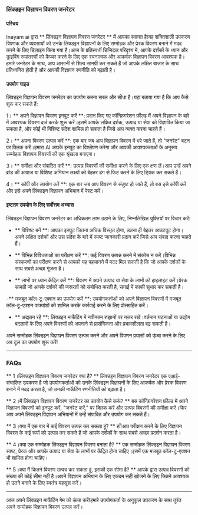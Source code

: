 ### लिंक्डइन विज्ञापन विवरण जनरेटर

#### परिचय
Inayam ai द्वारा ** लिंक्डइन विज्ञापन विवरण जनरेटर ** में आपका स्वागत है!यह शक्तिशाली उपकरण विपणक और व्यवसायों को उनके लिंक्डइन विज्ञापनों के लिए सम्मोहक और प्रेरक विवरण बनाने में मदद करने के लिए डिज़ाइन किया गया है।आज के प्रतिस्पर्धी डिजिटल परिदृश्य में, आपके दर्शकों के ध्यान और ड्राइविंग रूपांतरणों को कैप्चर करने के लिए एक रचनात्मक और आकर्षक विज्ञापन विवरण आवश्यक है।हमारे जनरेटर के साथ, आप आसानी से शिल्प सामग्री कर सकते हैं जो आपके लक्षित बाजार के साथ प्रतिध्वनित होती है और आपकी विज्ञापन रणनीति को बढ़ाती है।

#### उपयोग गाइड
लिंक्डइन विज्ञापन विवरण जनरेटर का उपयोग करना सरल और सीधा है।यहां बताया गया है कि आप कैसे शुरू कर सकते हैं:

1। ** अपने विज्ञापन विवरण इनपुट करें **: प्रदान किए गए कॉन्फ़िगरेशन फ़ील्ड में अपने विज्ञापन के बारे में आवश्यक विवरण दर्ज करके शुरू करें।इसमें आपके लक्षित दर्शक, उत्पाद या सेवा को विज्ञापित किया जा सकता है, और कोई भी विशिष्ट संदेश शामिल हो सकता है जिसे आप व्यक्त करना चाहते हैं।

2। ** अपना विवरण उत्पन्न करें **: एक बार जब आप विज्ञापन विवरण में भरे जाते हैं, तो "जनरेट" बटन पर क्लिक करें।हमारा AI आपके इनपुट का विश्लेषण करेगा और आपकी आवश्यकताओं के अनुरूप सम्मोहक विज्ञापन विवरणों की एक श्रृंखला बनाएगा।

3। ** समीक्षा और संपादित करें **: उत्पन्न विवरणों की समीक्षा करने के लिए एक क्षण लें।आप उन्हें अपने ब्रांड की आवाज या विशिष्ट अभियान लक्ष्यों को बेहतर ढंग से फिट करने के लिए ट्विक कर सकते हैं।

4। ** कॉपी और उपयोग करें **: एक बार जब आप विवरण से संतुष्ट हो जाते हैं, तो बस इसे कॉपी करें और इसे अपने लिंक्डइन विज्ञापन अभियान में पेस्ट करें।

#### इष्टतम उपयोग के लिए सर्वोत्तम अभ्यास
लिंक्डइन विज्ञापन विवरण जनरेटर का अधिकतम लाभ उठाने के लिए, निम्नलिखित युक्तियों पर विचार करें:

- ** विशिष्ट बनें **: आपका इनपुट जितना अधिक विस्तृत होगा, उतना ही बेहतर आउटपुट होगा।अपने लक्षित दर्शकों और उस संदेश के बारे में स्पष्ट जानकारी प्रदान करें जिसे आप संवाद करना चाहते हैं।

- ** विभिन्न विविधताओं का परीक्षण करें **: कई विवरण उत्पन्न करने में संकोच न करें।विभिन्न संस्करणों का परीक्षण करने से आपको यह पहचानने में मदद मिल सकती है कि जो आपके दर्शकों के साथ सबसे अच्छा गूंजता है।

- ** लाभों पर ध्यान केंद्रित करें **: विवरण में अपने उत्पाद या सेवा के लाभों को हाइलाइट करें।प्रेरक सामग्री जो आपके दर्शकों की जरूरतों को संबोधित करती है, सगाई में काफी सुधार कर सकती है।

-** मजबूत कॉल-टू-एक्शन का उपयोग करें **: उपयोगकर्ताओं को अपने विज्ञापन विवरणों में मजबूत कॉल-टू-एक्शन वाक्यांशों को शामिल करके कार्रवाई करने के लिए प्रोत्साहित करें।

- ** अद्यतन रहें **: लिंक्डइन मार्केटिंग में नवीनतम रुझानों पर नज़र रखें।वर्तमान घटनाओं या उद्योग बदलावों के लिए अपने विवरणों को अपनाने से प्रासंगिकता और प्रभावशीलता बढ़ सकती है।

अपने सम्मोहक लिंक्डइन विज्ञापन विवरण उत्पन्न करने और अपने विपणन प्रयासों को ऊंचा करने के लिए अब टूल का उपयोग शुरू करें!

---

### FAQs

** 1।लिंक्डइन विज्ञापन विवरण जनरेटर क्या है? **
लिंक्डइन विज्ञापन विवरण जनरेटर एक एआई-संचालित उपकरण है जो उपयोगकर्ताओं को उनके लिंक्डइन विज्ञापनों के लिए आकर्षक और प्रेरक विवरण बनाने में मदद करता है, जो उनकी मार्केटिंग रणनीतियों को बढ़ाता है।

** 2।मैं लिंक्डइन विज्ञापन विवरण जनरेटर का उपयोग कैसे करूं? **
बस कॉन्फ़िगरेशन फ़ील्ड में अपने विज्ञापन विवरणों को इनपुट करें, "जनरेट करें," पर क्लिक करें और उत्पन्न विवरणों की समीक्षा करें।फिर आप अपने लिंक्डइन विज्ञापन अभियानों में उन्हें संपादित और उपयोग कर सकते हैं।

** 3।क्या मैं एक बार में कई विवरण उत्पन्न कर सकता हूं? **
हाँ!आप परीक्षण करने के लिए विज्ञापन विवरण के कई रूपों को उत्पन्न कर सकते हैं जो आपके दर्शकों के साथ सबसे अच्छा प्रदर्शन करता है।

** 4।क्या एक सम्मोहक लिंक्डइन विज्ञापन विवरण बनाता है? **
एक सम्मोहक लिंक्डइन विज्ञापन विवरण स्पष्ट, प्रेरक और आपके उत्पाद या सेवा के लाभों पर केंद्रित होना चाहिए।इसमें एक मजबूत कॉल-टू-एक्शन भी शामिल होना चाहिए।

** 5।क्या मैं कितने विवरण उत्पन्न कर सकता हूं, इसकी एक सीमा है? **
आपके द्वारा उत्पन्न विवरणों की संख्या की कोई सीमा नहीं है।अपने विज्ञापन अभियान के लिए एकदम सही खोजने के लिए जितने आवश्यक हो उतने बनाने के लिए स्वतंत्र महसूस करें।

---

आज अपने लिंक्डइन मार्केटिंग गेम को ऊंचा करें!हमारे उपयोगकर्ता के अनुकूल उपकरण के साथ तुरंत अपने सम्मोहक विज्ञापन विवरण उत्पन्न करें।